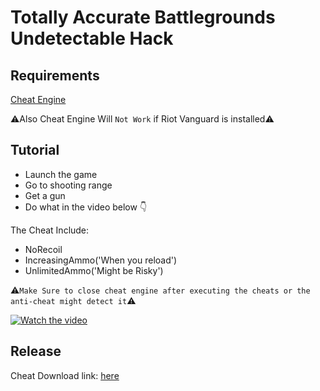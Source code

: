 # Totally Accurate Battlegrounds Undetectable Hack

## Requirements

[Cheat Engine](https://www.cheatengine.org/)

⚠️Also Cheat Engine Will `Not Work` if Riot Vanguard is installed⚠️

## Tutorial

- Launch the game
- Go to shooting range
- Get a gun
- Do what in the video below 👇

The Cheat Include:

- NoRecoil<br>
- IncreasingAmmo('When you reload')<br>
- UnlimitedAmmo('Might be Risky')<br>

⚠️`Make Sure to close cheat engine after executing the cheats or the anti-cheat might detect it`⚠️

[![Watch the video](https://img.youtube.com/vi/o4u4VrRmk0w/maxresdefault.jpg)](https://youtu.be/o4u4VrRmk0w)

## Release
Cheat Download link: [here](https://github.com/cripser/TABG_HACK/releases/download/TABG_HACK/TABG_HACK.zip)
